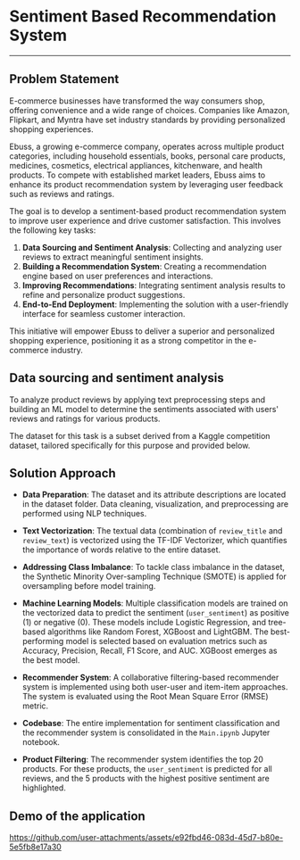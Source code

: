 # Sentiment Based Recommendation System
---
## Problem Statement

E-commerce businesses have transformed the way consumers shop, offering convenience and a wide range of choices. Companies like Amazon, Flipkart, and Myntra have set industry standards by providing personalized shopping experiences.  

Ebuss, a growing e-commerce company, operates across multiple product categories, including household essentials, books, personal care products, medicines, cosmetics, electrical appliances, kitchenware, and health products. To compete with established market leaders, Ebuss aims to enhance its product recommendation system by leveraging user feedback such as reviews and ratings.  

The goal is to develop a sentiment-based product recommendation system to improve user experience and drive customer satisfaction. This involves the following key tasks:  

1. **Data Sourcing and Sentiment Analysis**: Collecting and analyzing user reviews to extract meaningful sentiment insights.  
2. **Building a Recommendation System**: Creating a recommendation engine based on user preferences and interactions.  
3. **Improving Recommendations**: Integrating sentiment analysis results to refine and personalize product suggestions.  
4. **End-to-End Deployment**: Implementing the solution with a user-friendly interface for seamless customer interaction.  

This initiative will empower Ebuss to deliver a superior and personalized shopping experience, positioning it as a strong competitor in the e-commerce industry.

## Data sourcing and sentiment analysis
To analyze product reviews by applying text preprocessing steps and building an ML model to determine the sentiments associated with users' reviews and ratings for various products.

The dataset for this task is a subset derived from a Kaggle competition dataset, tailored specifically for this purpose and provided below.

## Solution Approach
- **Data Preparation**: The dataset and its attribute descriptions are located in the dataset folder. Data cleaning, visualization, and preprocessing are performed using NLP techniques.  

- **Text Vectorization**: The textual data (combination of `review_title` and `review_text`) is vectorized using the TF-IDF Vectorizer, which quantifies the importance of words relative to the entire dataset. 

- **Addressing Class Imbalance**: To tackle class imbalance in the dataset, the Synthetic Minority Over-sampling Technique (SMOTE) is applied for oversampling before model training.  

- **Machine Learning Models**: Multiple classification models are trained on the vectorized data to predict the sentiment (`user_sentiment`) as positive (1) or negative (0). These models include Logistic Regression, and tree-based algorithms like Random Forest, XGBoost and LightGBM. The best-performing model is selected based on evaluation metrics such as Accuracy, Precision, Recall, F1 Score, and AUC. XGBoost emerges as the best model.  

- **Recommender System**: A collaborative filtering-based recommender system is implemented using both user-user and item-item approaches. The system is evaluated using the Root Mean Square Error (RMSE) metric.  

- **Codebase**: The entire implementation for sentiment classification and the recommender system is consolidated in the `Main.ipynb` Jupyter notebook.  

- **Product Filtering**: The recommender system identifies the top 20 products. For these products, the `user_sentiment` is predicted for all reviews, and the 5 products with the highest positive sentiment are highlighted.  

## Demo of the application

https://github.com/user-attachments/assets/e92fbd46-083d-45d7-b80e-5e5fb8e17a30


